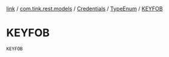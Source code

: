 [link](../../../index.md) / [com.tink.rest.models](../../index.md) / [Credentials](../index.md) / [TypeEnum](index.md) / [KEYFOB](./-k-e-y-f-o-b.md)

# KEYFOB

`KEYFOB`